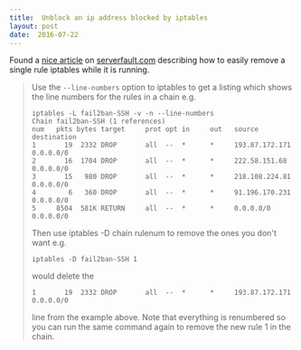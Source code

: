 ```yaml
---
title:  Unblock an ip address blocked by iptables
layout: post
date:  2016-07-22
---
```


Found a [nice article][1] on [serverfault.com][2] describing how to easily remove a single rule iptables while it is running.

> Use the `--line-numbers` option to iptables to get a listing which shows the line numbers for the rules in a chain e.g.
> 
> ```
> iptables -L fail2ban-SSH -v -n --line-numbers
> Chain fail2ban-SSH (1 references)
> num   pkts bytes target     prot opt in     out   source              destination
> 1       19  2332 DROP       all  --  *      *     193.87.172.171      0.0.0.0/0
> 2       16  1704 DROP       all  --  *      *     222.58.151.68       0.0.0.0/0
> 3       15   980 DROP       all  --  *      *     218.108.224.81      0.0.0.0/0
> 4        6   360 DROP       all  --  *      *     91.196.170.231      0.0.0.0/0
> 5     8504  581K RETURN     all  --  *      *     0.0.0.0/0           0.0.0.0/0
> ```
> Then use iptables -D chain rulenum to remove the ones you don't want e.g. 
> ```
> iptables -D fail2ban-SSH 1
> ```
> would delete the
> ```
> 1       19  2332 DROP       all  --  *      *     193.87.172.171      0.0.0.0/0
> ```
> line from the example above. Note that everything is renumbered so you can run the same 
> command again to remove the new rule 1 in the chain.

[1]: https://serverfault.com/questions/384230/fail2ban-unblock-ipaddress/384231#384231
[2]: http://serverfault.com